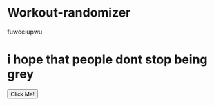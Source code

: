 # Workout-randomizer

fuwoeiupwu

<h1>
i hope that people dont stop being grey
</h1>
<button type="button">Click Me!</button>
